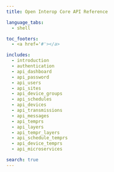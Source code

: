 ```yaml
---
title: Open Interop Core API Reference

language_tabs:
  - shell

toc_footers:
  - <a href='#'></a>

includes:
  - introduction
  - authentication
  - api_dashboard
  - api_password
  - api_users
  - api_sites
  - api_device_groups
  - api_schedules
  - api_devices
  - api_transmissions
  - api_messages
  - api_temprs
  - api_layers
  - api_tempr_layers
  - api_schedule_temprs
  - api_device_temprs
  - api_microservices

search: true
---
```


